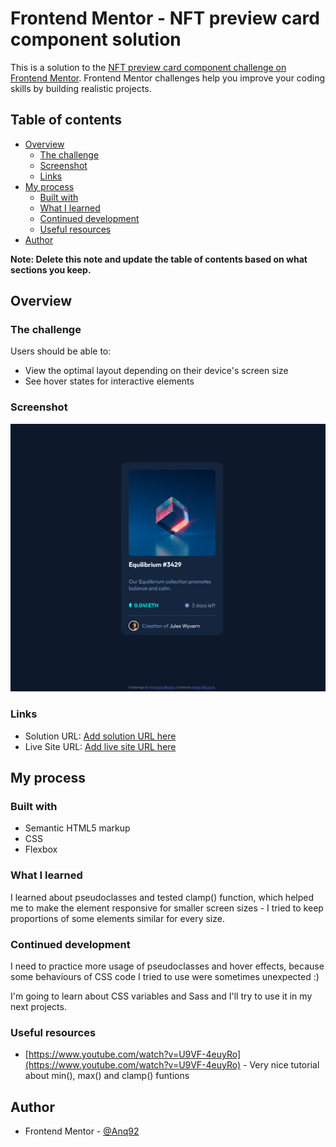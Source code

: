 # Frontend Mentor - NFT preview card component solution

This is a solution to the [NFT preview card component challenge on Frontend Mentor](https://www.frontendmentor.io/challenges/nft-preview-card-component-SbdUL_w0U). Frontend Mentor challenges help you improve your coding skills by building realistic projects. 

## Table of contents

- [Overview](#overview)
  - [The challenge](#the-challenge)
  - [Screenshot](#screenshot)
  - [Links](#links)
- [My process](#my-process)
  - [Built with](#built-with)
  - [What I learned](#what-i-learned)
  - [Continued development](#continued-development)
  - [Useful resources](#useful-resources)
- [Author](#author)

**Note: Delete this note and update the table of contents based on what sections you keep.**

## Overview

### The challenge

Users should be able to:

- View the optimal layout depending on their device's screen size
- See hover states for interactive elements

### Screenshot

![](./images/Screenshot.png)

### Links

- Solution URL: [Add solution URL here](https://your-solution-url.com)
- Live Site URL: [Add live site URL here](https://your-live-site-url.com)

## My process

### Built with

- Semantic HTML5 markup
- CSS
- Flexbox

### What I learned

I learned about pseudoclasses and tested clamp() function, which helped me to make the element responsive for smaller screen sizes - I tried to keep proportions of some elements similar for every size.

### Continued development

I need to practice more usage of pseudoclasses and hover effects, because some behaviours of CSS code I tried to use were sometimes unexpected :)

I'm going to learn about CSS variables and Sass and I'll try to use it in my next projects.

### Useful resources

- [https://www.youtube.com/watch?v=U9VF-4euyRo](https://www.youtube.com/watch?v=U9VF-4euyRo) - Very nice tutorial about min(), max() and clamp() funtions

## Author

- Frontend Mentor - [@Anq92](https://www.frontendmentor.io/profile/Anq92)
